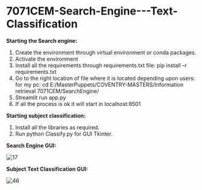 # 7071CEM-Search-Engine---Text-Classification
**Starting the Search engine:**
1. Create the environment through virtual environment or conda packages.
2. Activate the environment
3. Install all the requirements through requirements.txt file: pip install –r requirements.txt
4. Go to the right location of file where it is located depending upon users: for my pc: cd E:/MasterPuppets/COVENTRY-MASTERS/Information retrieval 7071CEM/SearchEngine/
4. Streamlit run app.py 
5. If all the process is ok it will start in localhost:8501 

**Starting subject classification:**
1. Install all the libraries as required.
2. Run python Classify.py for GUI Tkinter.

**Search Engine GUI:**

![17](https://github.com/shumshersubashgautam/7071CEM-Search-Engine---Text-Classification/assets/51912776/7ebae280-24cd-42da-bd58-375267404e5c)

**Subject Text Classification GUI:**

![46](https://github.com/shumshersubashgautam/7071CEM-Search-Engine---Text-Classification/assets/51912776/8a1fc440-ff1a-4b69-947f-160fc44e3389)
